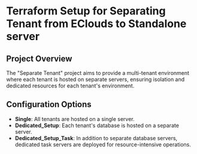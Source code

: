 # Terraform Setup for Separating Tenant from EClouds to Standalone server
## Project Overview

The "Separate Tenant" project aims to provide a multi-tenant environment where each tenant is hosted on separate servers, ensuring isolation and dedicated resources for each tenant's environment.

## Configuration Options



- **Single**: All tenants are hosted on a single server.
- **Dedicated_Setup**: Each tenant's database is hosted on a separate server.
- **Dedicated_Setup_Task**: In addition to separate database servers, dedicated task servers are deployed for resource-intensive operations.
